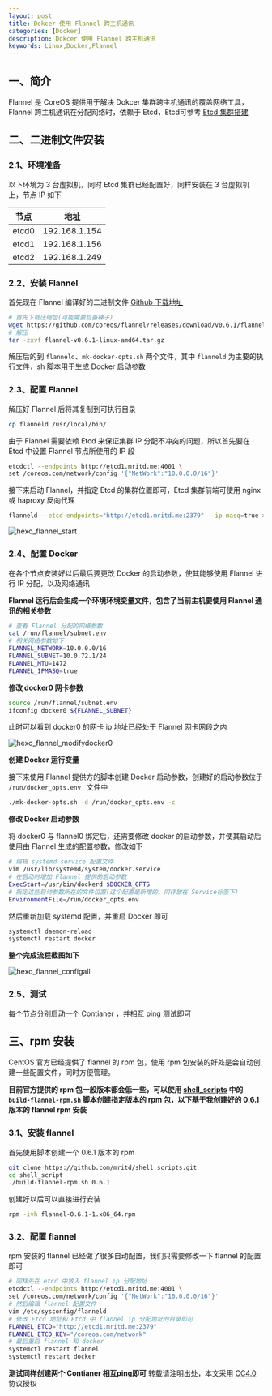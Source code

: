 ```yaml
---
layout: post
title: Dokcer 使用 Flannel 跨主机通讯
categories: [Docker]
description: Dokcer 使用 Flannel 跨主机通讯
keywords: Linux,Docker,Flannel
---
```


## 一、简介

Flannel 是 CoreOS 提供用于解决 Dokcer 集群跨主机通讯的覆盖网络工具，Flannel 跨主机通讯在分配网络时，依赖于 Etcd，Etcd可参考 [Etcd 集群搭建](http://mritd.me/2016/09/01/Etcd-%E9%9B%86%E7%BE%A4%E6%90%AD%E5%BB%BA/)

## 二、二进制文件安装

### 2.1、环境准备

以下环境为 3 台虚拟机，同时 Etcd 集群已经配置好，同样安装在 3 台虚拟机上，节点 IP 如下

|节点|地址|
|----|----|
|etcd0|192.168.1.154|
|etcd1|192.168.1.156|
|etcd2|192.168.1.249|

<!--more-->

### 2.2、安装 Flannel

首先现在 Flannel 编译好的二进制文件 [Github 下载地址](https://github.com/coreos/flannel/releases)

``` sh
# 首先下载压缩包(可能需要自备梯子)
wget https://github.com/coreos/flannel/releases/download/v0.6.1/flannel-v0.6.1-linux-amd64.tar.gz
# 解压
tar -zxvf flannel-v0.6.1-linux-amd64.tar.gz
```

解压后的到 `flanneld`、`mk-docker-opts.sh` 两个文件，其中 `flanneld` 为主要的执行文件，sh 脚本用于生成 Docker 启动参数

### 2.3、配置 Flannel

解压好 Flannel 后将其复制到可执行目录

``` sh
cp flanneld /usr/local/bin/
```

由于 Flannel 需要依赖 Etcd 来保证集群 IP 分配不冲突的问题，所以首先要在 Etcd 中设置 Flannel 节点所使用的 IP 段

``` sh
etcdctl --endpoints http://etcd1.mritd.me:4001 \
set /coreos.com/network/config '{"NetWork":"10.0.0.0/16"}'
```

接下来启动 Flannel，并指定 Etcd 的集群位置即可，Etcd 集群前端可使用 nginx 或 haproxy 反向代理

``` sh
flanneld --etcd-endpoints="http://etcd1.mritd.me:2379" --ip-masq=true >> /var/log/flanneld.log 2>&1 &
```

![hexo_flannel_start](https://mritd.b0.upaiyun.com/markdown/hexo_flannel_start.png)

### 2.4、配置 Docker

在各个节点安装好以后最后要更改 Docker 的启动参数，使其能够使用 Flannel 进行 IP 分配，以及网络通讯

**Flannel 运行后会生成一个环境环境变量文件，包含了当前主机要使用 Flannel 通讯的相关参数**

``` sh
# 查看 Flannel 分配的网络参数
cat /run/flannel/subnet.env
# 相关网络参数如下
FLANNEL_NETWORK=10.0.0.0/16
FLANNEL_SUBNET=10.0.72.1/24
FLANNEL_MTU=1472
FLANNEL_IPMASQ=true
```

**修改 docker0 网卡参数**

``` sh
source /run/flannel/subnet.env
ifconfig docker0 ${FLANNEL_SUBNET}
```

此时可以看到 docker0 的网卡 ip 地址已经处于 Flannel 网卡网段之内

![hexo_flannel_modifydocker0](https://mritd.b0.upaiyun.com/markdown/hexo_flannel_modifydocker0.png)

**创建 Docker 运行变量**

接下来使用 Flannel 提供方的脚本创建 Docker 启动参数，创建好的启动参数位于 `/run/docker_opts.env ` 文件中

``` sh
./mk-docker-opts.sh -d /run/docker_opts.env -c
```

**修改 Docker 启动参数**

将 docker0 与 flannel0 绑定后，还需要修改 docker 的启动参数，并使其启动后使用由 Flannel 生成的配置参数，修改如下

``` sh
# 编辑 systemd service 配置文件
vim /usr/lib/systemd/system/docker.service
# 在启动时增加 Flannel 提供的启动参数
ExecStart=/usr/bin/dockerd $DOCKER_OPTS
# 指定这些启动参数所在的文件位置(这个配置是新增的，同样放在 Service标签下)
EnvironmentFile=/run/docker_opts.env
```

然后重新加载 systemd 配置，并重启 Docker 即可

``` sh
systemctl daemon-reload
systemctl restart docker
```

**整个完成流程截图如下**

![hexo_flannel_configall](https://mritd.b0.upaiyun.com/markdown/hexo_flannel_configall.png)

### 2.5、测试

每个节点分别启动一个 Contianer ，并相互 ping 测试即可

## 三、rpm 安装

CentOS 官方已经提供了 flannel 的 rpm 包，使用 rpm 包安装的好处是会自动创建一些配置文件，同时方便管理。

**目前官方提供的 rpm 包一般版本都会低一些，可以使用 [shell_scripts](https://github.com/mritd/shell_scripts) 中的 `build-flannel-rpm.sh` 脚本创建指定版本的 rpm 包，以下基于我创建好的 0.6.1 版本的 flannel rpm 安装**

### 3.1、安装 flannel

首先使用脚本创建一个 0.6.1 版本的 rpm

``` sh
git clone https://github.com/mritd/shell_scripts.git
cd shell_script
./build-flannel-rpm.sh 0.6.1
```

创建好以后可以直接进行安装

``` sh
rpm -ivh flannel-0.6.1-1.x86_64.rpm
```

### 3.2、配置 flannel

rpm 安装的 flannel 已经做了很多自动配置，我们只需要修改一下 flannel 的配置即可

``` sh
# 同样先在 etcd 中放入 flannel ip 分配地址
etcdctl --endpoints http://etcd1.mritd.me:4001 \
set /coreos.com/network/config '{"NetWork":"10.0.0.0/16"}'
# 然后编辑 flannel 配置文件
vim /etc/sysconfig/flanneld
# 修改 Etcd 地址和 Etcd 中 flannel ip 分配地址的目录即可
FLANNEL_ETCD="http://etcd1.mritd.me:2379"
FLANNEL_ETCD_KEY="/coreos.com/network"
# 最后重启 flannel 和 docker
systemctl restart flannel
systemctl restart docker
```

**测试同样创建两个 Contianer 相互ping即可**
转载请注明出处，本文采用 [CC4.0](http://creativecommons.org/licenses/by-nc-nd/4.0/) 协议授权
